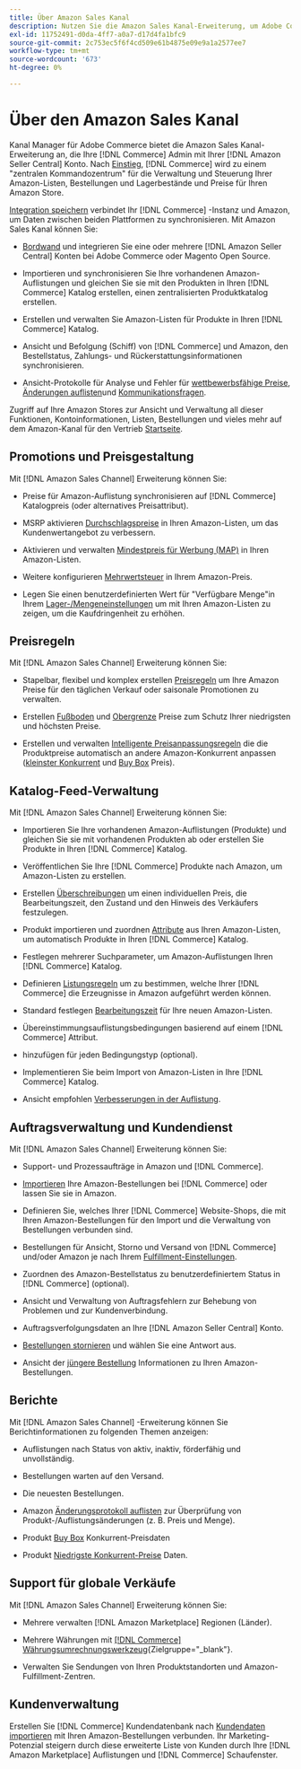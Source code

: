 ```yaml
---
title: Über Amazon Sales Kanal
description: Nutzen Sie die Amazon Sales Kanal-Erweiterung, um Adobe Commerce oder Magento Open Source nahtlos in Ihr Amazon Seller Central-Konto zu integrieren.
exl-id: 11752491-d0da-4ff7-a0a7-d17d4fa1bfc9
source-git-commit: 2c753ec5f6f4cd509e61b4875e09e9a1a2577ee7
workflow-type: tm+mt
source-wordcount: '673'
ht-degree: 0%

---
```


# Über den Amazon Sales Kanal

Kanal Manager für Adobe Commerce bietet die Amazon Sales Kanal-Erweiterung an, die Ihre [!DNL Commerce] Admin mit Ihrer [!DNL Amazon Seller Central] Konto. Nach [Einstieg](./amazon-onboarding-home.md), [!DNL Commerce] wird zu einem &quot;zentralen Kommandozentrum&quot; für die Verwaltung und Steuerung Ihrer Amazon-Listen, Bestellungen und Lagerbestände und Preise für Ihren Amazon Store.

[Integration speichern](./store-integration.md) verbindet Ihr [!DNL Commerce] -Instanz und Amazon, um Daten zwischen beiden Plattformen zu synchronisieren. Mit Amazon Sales Kanal können Sie:

- [Bordwand](./amazon-onboarding-home.md) und integrieren Sie eine oder mehrere [!DNL Amazon Seller Central] Konten bei Adobe Commerce oder Magento Open Source.

- Importieren und synchronisieren Sie Ihre vorhandenen Amazon-Auflistungen und gleichen Sie sie mit den Produkten in Ihren [!DNL Commerce] Katalog erstellen, einen zentralisierten Produktkatalog erstellen.

- Erstellen und verwalten Sie Amazon-Listen für Produkte in Ihren [!DNL Commerce] Katalog.

- Ansicht und Befolgung (Schiff) von [!DNL Commerce] und Amazon, den Bestellstatus, Zahlungs- und Rückerstattungsinformationen synchronisieren.

- Ansicht-Protokolle für Analyse und Fehler für [wettbewerbsfähige Preise](./competitive-price-analysis.md), [Änderungen auflisten](./listing-changes-log.md)und [Kommunikationsfragen](./communication-errors-log.md).

Zugriff auf Ihre Amazon Stores zur Ansicht und Verwaltung all dieser Funktionen, Kontoinformationen, Listen, Bestellungen und vieles mehr auf dem Amazon-Kanal für den Vertrieb [Startseite](./amazon-sales-channel-home.md).

## Promotions und Preisgestaltung

Mit [!DNL Amazon Sales Channel] Erweiterung können Sie:

- Preise für Amazon-Auflistung synchronisieren auf [!DNL Commerce] Katalogpreis (oder alternatives Preisattribut).

- MSRP aktivieren [Durchschlagspreise](./listing-price.md#configure-listing-price-settings) in Ihren Amazon-Listen, um das Kundenwertangebot zu verbessern.

- Aktivieren und verwalten [Mindestpreis für Werbung (MAP)](./listing-price.md#configure-listing-price-settings) in Ihren Amazon-Listen.

- Weitere konfigurieren [Mehrwertsteuer](./listing-price.md#configure-listing-price-settings) in Ihrem Amazon-Preis.

- Legen Sie einen benutzerdefinierten Wert für &quot;Verfügbare Menge&quot;in Ihrem [Lager-/Mengeneinstellungen](./stock-quantity.md#configure-stock--quantity-settings) um mit Ihren Amazon-Listen zu zeigen, um die Kaufdringenheit zu erhöhen.

## Preisregeln

Mit [!DNL Amazon Sales Channel] Erweiterung können Sie:

- Stapelbar, flexibel und komplex erstellen [Preisregeln](./pricing-products.md) um Ihre Amazon Preise für den täglichen Verkauf oder saisonale Promotionen zu verwalten.

- Erstellen [Fußboden](./floor-price.md) und [Obergrenze](./optional-ceiling-price.md) Preise zum Schutz Ihrer niedrigsten und höchsten Preise.

- Erstellen und verwalten [Intelligente Preisanpassungsregeln](./intelligent-repricing-rules.md) die die Produktpreise automatisch an andere Amazon-Konkurrent anpassen ([kleinster Konkurrent](./lowest-competitor-pricing.md) und [Buy Box](./buy-box-competitor-pricing.md) Preis).

## Katalog-Feed-Verwaltung

Mit [!DNL Amazon Sales Channel] Erweiterung können Sie:

- Importieren Sie Ihre vorhandenen Amazon-Auflistungen (Produkte) und gleichen Sie sie mit vorhandenen Produkten ab oder erstellen Sie Produkte in Ihren [!DNL Commerce] Katalog.

- Veröffentlichen Sie Ihre [!DNL Commerce] Produkte nach Amazon, um Amazon-Listen zu erstellen.

- Erstellen [Überschreibungen](./creating-editing-overrides.md) um einen individuellen Preis, die Bearbeitungszeit, den Zustand und den Hinweis des Verkäufers festzulegen.

- Produkt importieren und zuordnen [Attribute](./attributes-view.md) aus Ihren Amazon-Listen, um automatisch Produkte in Ihren [!DNL Commerce] Katalog.

- Festlegen mehrerer Suchparameter, um Amazon-Auflistungen Ihren [!DNL Commerce] Katalog.

- Definieren [Listungsregeln](./listing-rules.md) um zu bestimmen, welche Ihrer [!DNL Commerce] die Erzeugnisse in Amazon aufgeführt werden können.

- Standard festlegen [Bearbeitungszeit](./product-listing-actions.md) für Ihre neuen Amazon-Listen.

- Übereinstimmungsauflistungsbedingungen basierend auf einem [!DNL Commerce] Attribut.

- hinzufügen für jeden Bedingungstyp (optional).

- Implementieren Sie beim Import von Amazon-Listen in Ihre [!DNL Commerce] Katalog.

- Ansicht empfohlen [Verbesserungen in der Auflistung](./listing-improvements.md).

## Auftragsverwaltung und Kundendienst

Mit [!DNL Amazon Sales Channel] Erweiterung können Sie:

- Support- und Prozessaufträge in Amazon und [!DNL Commerce].

- [Importieren](./order-settings.md#configure-order-settings) Ihre Amazon-Bestellungen bei [!DNL Commerce] oder lassen Sie sie in Amazon.

- Definieren Sie, welches Ihrer [!DNL Commerce] Website-Shops, die mit Ihren Amazon-Bestellungen für den Import und die Verwaltung von Bestellungen verbunden sind.

- Bestellungen für Ansicht, Storno und Versand von [!DNL Commerce] und/oder Amazon je nach Ihrem [Fulfillment-Einstellungen](./fulfilled-by.md).

- Zuordnen des Amazon-Bestellstatus zu benutzerdefiniertem Status in [!DNL Commerce] (optional).

- Ansicht und Verwaltung von Auftragsfehlern zur Behebung von Problemen und zur Kundenverbindung.

- Auftragsverfolgungsdaten an Ihre [!DNL Amazon Seller Central] Konto.

- [Bestellungen stornieren](./cancel-unshipped-order.md) und wählen Sie eine Antwort aus.

- Ansicht der [jüngere Bestellung](./amazon-store-dashboard.md) Informationen zu Ihren Amazon-Bestellungen.

## Berichte

Mit [!DNL Amazon Sales Channel] -Erweiterung können Sie Berichtinformationen zu folgenden Themen anzeigen:

- Auflistungen nach Status von aktiv, inaktiv, förderfähig und unvollständig.

- Bestellungen warten auf den Versand.

- Die neuesten Bestellungen.

- Amazon [Änderungsprotokoll auflisten](./listing-changes-log.md) zur Überprüfung von Produkt-/Auflistungsänderungen (z. B. Preis und Menge).

- Produkt [Buy Box](./buy-box-competitor-pricing.md) Konkurrent-Preisdaten

- Produkt [Niedrigste Konkurrent-Preise](./lowest-competitor-pricing.md) Daten.

## Support für globale Verkäufe

Mit [!DNL Amazon Sales Channel] Erweiterung können Sie:

- Mehrere verwalten [!DNL Amazon Marketplace] Regionen (Länder).

- Mehrere Währungen mit [[!DNL Commerce] Währungsumrechnungswerkzeug](https://docs.magento.com/user-guide/stores/currency-configuration.html){Zielgruppe=&quot;_blank&quot;}.

- Verwalten Sie Sendungen von Ihren Produktstandorten und Amazon-Fulfillment-Zentren.

## Kundenverwaltung

Erstellen Sie [!DNL Commerce] Kundendatenbank nach [Kundendaten importieren](./order-settings.md#configure-order-settings) mit Ihren Amazon-Bestellungen verbunden. Ihr Marketing-Potenzial steigern durch diese erweiterte Liste von Kunden durch Ihre [!DNL Amazon Marketplace] Auflistungen und [!DNL Commerce] Schaufenster.

